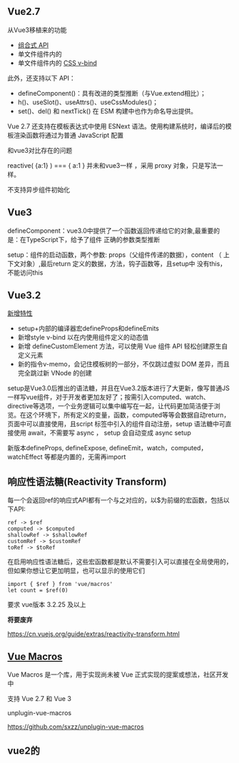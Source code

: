 ## **Vue2.7**

从Vue3移植来的功能

- [组合式 API](https://cn.vuejs.org/guide/extras/composition-api-faq.html)
- 单文件组件内的 [](https://cn.vuejs.org/api/sfc-script-setup.html)
- 单文件组件内的 [CSS v-bind](https://cn.vuejs.org/api/sfc-css-features.html#v-bind-in-css)

此外，还支持以下 API：

- defineComponent()：具有改进的类型推断（与Vue.extend相比）；
- h()、useSlot()、useAttrs()、useCssModules()；
- set()、del() 和 nextTick() 在 ESM 构建中也作为命名导出提供。

Vue 2.7 还支持在模板表达式中使用 ESNext 语法。使用构建系统时，编译后的模板渲染函数将通过为普通 JavaScript 配置

和vue3对比存在的问题

reactive( {a:1} )  === { a:1 }  并未和vue3一样 ，采用 proxy 对象，只是写法一样。

不支持异步组件初始化



## **Vue3**

defineComponent：vue3.0中提供了一个函数返回传递给它的对象,最重要的是：在TypeScript下，给予了组件 正确的参数类型推断 

setup：组件的启动函数，两个参数: props（父组件传递的数据），content （ 上下文对象）,最后return 定义的数据，方法，钩子函数等，且setup中 没有this，不能访问this

## **Vue3.2**

[新增特性](https://vuejs.org/api/sfc-script-setup.html#typescript-only-features)

- setup+内部的编译器宏defineProps和defineEmits
- 新增style v-bind  以在内使用组件定义的动态值
- 新增 defineCustomElement 方法，可以使用 Vue 组件 API 轻松创建原生自定义元素
- 新的指令v-memo，会记住模板树的一部分，不仅跳过虚拟 DOM 差异，而且完全跳过新 VNode 的创建

setup是Vue3.0后推出的语法糖，并且在Vue3.2版本进行了大更新，像写普通JS一样写vue组件，对于开发者更加友好了；按需引入computed、watch、directive等选项，一个业务逻辑可以集中编写在一起，让代码更加简洁便于浏览。在这个环境下，所有定义的变量，函数，computed等等会数据自动return，页面中可以直接使用，且script 标签中引入的组件自动注册，setup 语法糖中可直接使用 await，不需要写 async ， setup 会自动变成 async setup



新版本defineProps, defineExpose, defineEmit，watch，computed，watchEffect 等都是内置的，无需再import



## **响应性语法糖(****Reactivity Transform****)**

每一个会返回ref的响应式API都有一个与之对应的，以$为前缀的宏函数，包括以下API:



```
ref -> $ref
computed -> $computed
shallowRef -> $shallowRef
customRef -> $customRef
toRef -> $toRef
```



在启用响应性语法糖后，这些宏函数都是默认不需要引入可以直接在全局使用的，但如果你想让它更加明显，也可以显示的使用它们



```
import { $ref } from 'vue/macros' 
let count = $ref(0)
```



要求 vue版本 3.2.25 及以上

**将要废弃**

https://cn.vuejs.org/guide/extras/reactivity-transform.html



## [**Vue Macros**](https://vue-macros.sxzz.moe/zh-CN/)

Vue Macros 是一个库，用于实现尚未被 Vue 正式实现的提案或想法，社区开发中

支持 Vue 2.7 和 Vue 3

unplugin-vue-macros

https://github.com/sxzz/unplugin-vue-macros

## **vue2的<script setup>**

将 <script setup>引入 Vue 2，vue2.7发布后不再更新维护

**unplugin-vue2-script-setup**

https://github.com/antfu/unplugin-vue2-script-setup



## **升级到Vue2.7**

[迁移至vue2.7](https://v2.cn.vuejs.org/v2/guide/migration-vue-2-7.html)

依赖版版本管理



```
vue-loader:^15.10.0
vue-server-render:2.7.14
vue-template-compiler 删除
eslint-plugin:9.0.0
```



## **peerDependencies**

https://blog.csdn.net/astonishqft/article/details/105671253

peerDependencies 在我们进行一些插件开发的时候会经常用到

总结一下有如下特点：

- 插件正确运行的前提是，核心依赖库必须先下载安装，不能脱离核心依赖库而被单独依赖并引用；
- 插件入口api 的设计必须要符合核心依赖库的规范；
- 插件的核心逻辑运行在依赖库的调用中；
- 在项目实践中，同一插件体系下，核心依赖库版本最好是相同的；

npm2时期：npm安装依赖的时候，不会提升子依赖包，代码中无法require顶层之下的依赖包

项目package.json中我们必须直接声明子依赖并安装。

在项目中不用声明就可以直接使用，可以使用peerDependencies

peerDependencies就引入。例如上面PackageA的**package.json**文件如果是下面这样：



```
{
    "peerDependencies": {
        "PackageB": "1.0.0"
    }
}
```



那么，它会告诉npm：如果某个package把我列为依赖的话，那么那个package也必需应该有对PackageB的依赖。

也就是说，如果你npm install PackageA，你将会得到下面的如下的目录结构：



```
MyProject
|- node_modules
   |- PackageA
   |- PackageB
```



> peerDependencies的目的是提示宿主环境去安装满足插件peerDependencies所指定依赖的包，然后在插件import或者require所依赖的包的时候，永远都是引用宿主环境统一安装的npm包，最终解决插件与所依赖包不一致的问题。

基于react的ui组件库**ant-design@3.x**来说，因该ui组件库只是提供一套react组件库，它要求宿主环境需要安装指定的react版本。具体可以看它[package.json](https://links.jianshu.com/go?to=https%3A%2F%2Fgithub.com%2Fant-design%2Fant-design%2Fblob%2Fmaster%2Fpackage.json%23L37)中的配置：



```
  "peerDependencies": {
    "react": ">=16.0.0",
    "react-dom": ">=16.0.0"
  }
```



它要求宿主环境安装react@>=16.0.0和react-dom@>=16.0.0的版本，而在每个antd组件的定义文件顶部：



```
import * as React from 'react';
import * as ReactDOM from 'react-dom';
```



组件中引入的react和react-dom包其实都是宿主环境提供的依赖包



peerDependencies 用于放置当前package中使用的依赖，而且会在引用的项目中会存在的依赖。放在peerDependencies中的依赖不会再当前package中下载，而会使用引用的项目中的依赖。

如果package中放在peerDependencies的依赖，但是项目中不存在依赖，同样会报错。

比如：项目A中存在react，package B是一个基于react的依赖包，package B 就不需要自己安装一份react，因为使用它的项目A必然存在react。



## **npm2和npm3中peerDependencies的区别**

在npm2中，PackageA包中peerDependencies所指定的依赖会随着npm install PackageA一起被强制安装，所以不需要在宿主环境的package.json文件中指定对PackageA中peerDependencies内容的依赖。

但是在npm3中，peerDependencies的表现与npm2不同：

**npm3中不会再要求peerDependencies所指定的依赖包被强制安装，相反npm3会在安装结束后检查本次安装是否正确，如果不正确会给用户打印警告提示。**

就拿上面的例子来说，如果我们npm install PackageA安装PackageA时，你会得到一个警告提示说：



```
PackageB是一个需要的依赖，但是没有被安装。 
```



这时，你需要手动的在MyProject项目的package.json文件指定PackageB的依赖。

另外，在npm3的项目中，可能存在一个问题就是你所依赖的一个package包更新了它peerDependencies的版本，那么你可能也需要在项目的package.json文件中手动更新到正确的版本。否则会出现类似下图所示的警告信息：

![img](https://docs.corp.kuaishou.com/image/api/external/load/out?code=fcADumadrlXBA6s392fe7gVN6:-5083829977540520139fcADumadrlXBA6s392fe7gVN6:1703834853045)



## **组件库基座兼容支持**

## **基座项目**

vue2.6.14

**使用组合式api写法**

 引入@vue/composition-api    2.7版本内置，不需要再引入

https://github.com/vuejs/composition-api

当迁移到 Vue 3 时，只需简单的将 @vue/composition-api 替换成 vue 即可。现有的代码几乎无需进行额外的改动



**使用装饰器写法**  

引入vue-property-decorator  依赖于[vue-class-component](https://github.com/vuejs/vue-class-component),

https://github.com/kaorun343/vue-property-decorator

### **Vue Demi**

https://github.com/vueuse/vue-demi

![img](https://femarkdownpicture.oss-cn-qingdao.aliyuncs.com/imgs/out-20231229145740862.png)

Vue-demi

相当于一个代理层

在安装阶段会获取vue的版本信息

然后进行switch选择对应哪个版本目录下的文件



```
const { switchVersion, loadModule } = require('./utils')

const Vue = loadModule('vue')

if (!Vue || typeof Vue.version !== 'string') {
  console.warn('[vue-demi] Vue is not found. Please run "npm install vue" to install.')
}
else if (Vue.version.startsWith('2.7.')) {
  switchVersion(2.7)
}
else if (Vue.version.startsWith('2.')) {
  switchVersion(2)
}
else if (Vue.version.startsWith('3.')) {
  switchVersion(3)
}
else {
  console.warn(`[vue-demi] Vue version v${Vue.version} is not suppported.`)
}
```







```
const fs = require('fs')
const path = require('path')

const dir = path.resolve(__dirname, '..', 'lib')

function loadModule(name) {
  try {
    return require(name)
  } catch (e) {
    return undefined
  }
}

function copy(name, version, vue) {
  vue = vue || 'vue'
  //   lib/v2 v2.7 v3 / index.js..
  const src = path.join(dir, `v${version}`, name)
  //  去掉版本名
  const dest = path.join(dir, name)
  //获取对应版本下的index文件
  let content = fs.readFileSync(src, 'utf-8')
  //进行别名的替换  如果在switch的时候更改了
  content = content.replace(/'vue'/g, `'${vue}'`)
  // unlink for pnpm, #92
  try {
    fs.unlinkSync(dest)
  } catch (error) { }
  //写入对应文件
  fs.writeFileSync(dest, content, 'utf-8')
}

//针对vue2的polyfill
function updateVue2API() {
  const ignoreList = ['version', 'default']
  const VCA = loadModule('@vue/composition-api')
  if (!VCA) {
    console.warn('[vue-demi] Composition API plugin is not found. Please run "npm install @vue/composition-api" to install.')
    return
  }

  const exports = Object.keys(VCA).filter(i => !ignoreList.includes(i))

  const esmPath = path.join(dir, 'index.mjs')
  let content = fs.readFileSync(esmPath, 'utf-8')

  content = content.replace(
    /\/\*\*VCA-EXPORTS\*\*\/[\s\S]+\/\*\*VCA-EXPORTS\*\*\//m,
`/**VCA-EXPORTS**/
export { ${exports.join(', ')} } from '@vue/composition-api/dist/vue-composition-api.mjs'
/**VCA-EXPORTS**/`
    )

  fs.writeFileSync(esmPath, content, 'utf-8')
  
}

//将不同版本的vue库文件进行读取
function switchVersion(version, vue) {
  copy('index.cjs', version, vue)
  copy('index.mjs', version, vue)
  copy('index.d.ts', version, vue)

  if (version === 2)
    updateVue2API()
}


module.exports.loadModule = loadModule
module.exports.switchVersion = switchVersion
```





### **针对项目**

**vue3和vue2+****@vue/composition-api的兼容**

当使用vue Api时，从vue-demi里导入，它会自动根据用户使用的环境，而被重定向到vue@3.x或者vue@2.x + @vue/composition-api
https://www.zhihu.com/question/475451857/answer/2377600057

接下来，当你使用vue Api时，请从vue-demi里导入，它会自动根据用户使用的环境，而被重定向到vue@3.x或者vue@2.x + @vue/composition-api。



```
// 告别 import { ref, reactive } from 'vue'
// 采用下面的写法：
import { ref, reactive, defineComponent } from 'vue-demi'
```





**vue3和vue2+vue-class-component的兼容**

vue-facing-decorator 让你在vue3中使用类的方式来写组件

[**https://github.com/facing-dev/vue-facing-decorator**](https://github.com/facing-dev/vue-facing-decorator)

[**https://facing-dev.github.io/vue-facing-decorator/#/zh-cn/readme**](https://facing-dev.github.io/vue-facing-decorator/#/zh-cn/readme)



```
import { Component, Vue } from 'vue-facing-decorator'
@Component
export default class MyComponent extends Vue {

    //这是一个vue响应式属性
    text = 'Example code'

    //这是一个vue组件方法
    method() {
        console.log(this.text)
    }

    //这是一个vue生命周期钩子
    mounted() {
        this.method()
    }
}
```



## **组件修改**

composition api  ->vue-demi  

property-decorator ->vue-facing-decorator

### **absorb-top-bottom**

composition api  

### **error**

401.vue  property-decorator

404.vue  composition-api

### **header-bar**

index.vue  property-decorator

menu.vue  composition-api

### **main**

home.vue  composition-api

### **sidebar**

index.vue  composition-api

menu-unit.vue  composition-api

### **skeleton**

index.vue  property-decorator

## **vue2事件总线的替换**

改用mitt,不再依赖vue，对typescript支持更加友好

在vue3中$on，$off 和 $once 实例方法已被移除，组件实例不再实现事件触发接口，原因在于在短期内EventBus往往是最简单的解决方案，但从长期来看，它维护起来总是令人头疼，于是不再提供官方支持。vue3推荐使用props、emits、provide/inject、vuex、pinia等方案来取缔它，然而在一些小项目中我们仍希望使用EventBus,对于这种情况,vue3推荐使用第三方库来实现例如 [mitt](https://link.juejin.cn?target=https%3A%2F%2Fgithub.com%2Fdevelopit%2Fmitt) 或 [tiny-emitter](https://link.juejin.cn?target=https%3A%2F%2Fgithub.com%2Fscottcorgan%2Ftiny-emitter)。



## **问题分析**

### **思路分析**

开发一套vue2的组件库，项目升级vue3时再同步升级一套vue3的组件库。

一个简单的思路：就想开发一套代码，构建好可以同时支持vue2和vue3。

使用vue-demi，打穿vue2-vue3的壁垒，上面的问题就不复存在了。

开发者 Anthony Fu 的说法，Vue Demi 是一个开发实用程序，它允许用户为 Vue 2 和 Vue 3 编写通用的 Vue 库，不担心用户安装的版本。

vue-demi的原理：主要是利用compositionAPI在写法上和vue3的一致性进行兼容的过渡。

核心：通过postinstall这个钩子，对版本判断从而去更改lib文件下的文件，动态改变用户引用的版本。

![img](https://femarkdownpicture.oss-cn-qingdao.aliyuncs.com/imgs/out-20231229145742047.png)

v2 引入了compositionAPI支持vue3写法

![img](https://femarkdownpicture.oss-cn-qingdao.aliyuncs.com/imgs/out-20231229145742781.png)

v3 什么都不用做，我们写的就是vue3写法，只不过没有script setup

![img](https://femarkdownpicture.oss-cn-qingdao.aliyuncs.com/imgs/out-20231229145743620.png)

vue-demi会根据用户使用vue的版本号来判断，vue2时加入@vue/composition-api。

库的写法基本搞定了，但现在组件库并不可以一套代码兼容vue2和vue3

### **案例分析**

项目的功能用sfc的vue文件打包的，写的是template，并不是render函数，关于template的解析，不能使用同一个版本的vue-loader,v2和v3解析出来的不能通用的，因为v3之所以快，是因为对template的比对优化了。

在日常开发中写的vue template，实际上最后是通过sfc-compiler转成render函数输出的，而vue2和vue3的sfc-compiler是互不兼容的。官方已经提供了vue2.6.x，vue2.7和vue3的compiler。

参考vue-demi提供的一些参考库，**会发现没有写vue的sfc文件**，也没有写template，而是直接写js或者ts文件，,通过自己写render函数去渲染出template，然后导出defineComponent({})



```
export default defineComponent({
 name:,
 emits:[],
 props:{},
 data(){},
 watch:{}, 
 created(){},
 mounted(){},
 methods:{},
 render(){},  
})
```



然后进行导入，在install方法内进行注册



```
 const install =(app,option={})=>{
   app.component('name',component)
 }
```



导出组件



```
const VuePlugin = {
  install,
};
export default VuePlugin;
```



然后在demo的main.js中进行导入测试



```
import { createApp } from 'vue-demi';
import VuePlugin from '../src';
import App from './App.vue';
import './style.css';

const app = createApp(App);

app.use(VuePlugin);
app.mount('#app');
```



根据现有基座项目情况，依赖其他组件库，组件较为复杂，改写为自己写render函数渲染template的形式，虽然确实可以实现一套代码，打包一次，兼容vue多个版本，但是效率不高，适合一些从零开发的基础项目，对于需要改写代码较多的已有项目并不合适，同时仍然存在一些vue2,vue3写法的差异（如插槽等）。



vue-loader和sfc-compiler区别和联系

compiler-sfc做了什么？

1.当webpack调用vue-loader后，将.vue读取出来交给`compiler-sfc`解析。

2.调用@vue/compiler-dom的compiler将.vue文件转换成AST(抽象语法树)

对于template的内容此时并没有做处理

对于script和style及自定义顶级标签不做处理，保留为文本格式。

3.对生成的AST转化为SFCDescriptor形式descriptor。(template和script只允许存在一个)

4.对source进行处理map。

5.返回包含descriptor的结果。



vue-loader处理.vue的流程：

当webpack识别到有导入".vue"文件，则将.vue读取到，交给了vue的loader。

1.vue-loader先调用compiler-sfc对文件内容转换为webpack模块化的import形式。

2.这样.vue文件就成了标准的js形式

![img](https://femarkdownpicture.oss-cn-qingdao.aliyuncs.com/imgs/out-20231229145744329.png)

最后其他的loader对这种 ./App.vue?vue&type=(template|script|style)  形式的import 请求 进行处理

sfc-compiler 负责编译单文件组件中的模板、样式和脚本部分，而 vue-loader 则负责解析单文件组件并将其传递给 webpack loader 进行处理

### **开发思路**

从postinstall着手，也编译三个版本(vue2,vue2.7,vue3)，在宿主系统中通过宿主系统的版本判断要加载哪套组件代码



```
const fse = require('fs-extra');
const path = require('path');
const packageJson = require('../package.json');
const chalk = require('chalk');
const execa = require('execa');
const run = (bin, args, opts = {}) => execa(bin, args, { stdio: 'inherit', ...opts });

try {
	const vue = require('vue');
	let version = '';

	if (String(vue.version).includes('2.7.')) {
		version = '2.7'
	} else if (String(vue.version).startsWith('3.')) {
		version = '3'
	} else {
		version = '2'
	}

	const packageJsonPath = path.join(__dirname, '../package.json');
	const distDir = `lib/v${version}`;
	const exportJson = {
		main: `${distDir}/polaris-base.umd.js`,
		module: `${distDir}/polaris-base.es.js`,
		style: `${distDir}/polaris-base.css`,
	};

	const newPackageJson = Object.assign(packageJson, exportJson);

	console.log(newPackageJson)
	fse.writeJsonSync(packageJsonPath, newPackageJson, { spaces: 4 });

	run('npx', ['vue-demi-switch', version]);
} catch (error) {
	console.warn(chalk.red('======= Error ========'));
	console.log(chalk.yellow(error.message));
	console.warn(chalk.red('======================'));
}
```



## **vue-cli参数指令**

当你运行 vue-cli-service build 时，你可以通过 --target 选项指定不同的构建目标。它允许你将相同的源代码根据不同的用例生成不同的构建。

应用模式是默认的模式。在这个模式中：

- index.html 会带有注入的资源和 resource hint
- 第三方库会被分到一个独立包以便更好的缓存
- 小于 8KiB 的静态资源会被内联在 JavaScript 中
- public 中的静态资源会被复制到输出目录中

你可以通过下面的命令将一个单独的入口构建为一个库：



```
vue-cli-service build --target lib --name myLib [entry]
```





```
File                     Size                     Gzipped

dist/myLib.umd.min.js    13.28 kb                 8.42 kb
dist/myLib.umd.js        20.95 kb                 10.22 kb
dist/myLib.common.js     20.57 kb                 10.09 kb
dist/myLib.css           0.33 kb                  0.23 kb
```



这个入口可以是一个 .js 或一个 .vue 文件。如果没有指定入口，则会使用 src/App.vue。

构建一个库会输出：

- dist/myLib.common.js：一个给打包器用的 CommonJS 包 (不幸的是，webpack 目前还并没有支持 ES modules 输出格式的包)
- dist/myLib.umd.js：一个直接给浏览器或 AMD loader 使用的 UMD 包
- dist/myLib.umd.min.js：压缩后的 UMD 构建版本
- dist/myLib.css：提取出来的 CSS 文件 (可以通过在 vue.config.js 中设置 css: { extract: false } 强制内联)

**UMD**

UMD 代表通用模块定义（Universal Module Definition），是一种思想，兼容commonjs、AMD、CMD。

先判断是否支持Nodejs模块(exports是否存在)，如果存在就使用Nodejs模块。不支持的话，再判断是否支持AMD/CMD(判断define是否存在)，都不行就挂载在window全局对象上



```
(function (root, factory) {
    if (typeof define === "function" && define.amd) {
        define(["jquery", "underscore"], factory);
    } else if (typeof exports === "object") {
        module.exports = factory(require("jquery"), require("underscore"));
    } else {
        root.Requester = factory(root.$, root._);
    }
}(this, function ($, _) {
    // this is where I defined my module implementation

    var Requester = { // ... };

    return Requester;
}));
```



- 在前端和后端都适用（“通用”因此得名）
- 与 CJS 或 AMD 不同，UMD 更像是一种配置多个模块系统的模式。[这里](https://github.com/umdjs/umd/)可以找到更多的模式
- 当使用 Rollup/Webpack 之类的打包器时，UMD 通常用作备用模块

修改build目录

打包出来的基座库分为3个版，lib下面 v2 v2.7 v3 里面对应个版本js文件

引入时可根据版本来引入

在打包构建的时候需要依赖example里面对应的vue版本(不能存在多个版本vue)



## **修改装饰器写法**

https://levelup.gitconnected.com/from-vue-class-component-to-composition-api-ef3c3dd5fdda

## **Typescript问题**

**@vue/composition-api**

**本插件要求使用 TypeScript 4.2 或以上版本**

为了让 TypeScript 在 Vue 组件选项中正确地进行类型推导，我们必须使用 defineComponent 来定义组件



http://events.jianshu.io/p/8feb6db56fb5

## **vue-loader的版本问题**

vue2 推荐 vue-loader 15.9.8

vue2.7推荐 vue-loader 15.10.1

vue3推荐 vue-loader 16.0.0

旧版的是通过 vue-template-compiler 对 sfc 进行编译



```
// node_modules\vue-loader\lib\index.js
function loadTemplateCompiler (loaderContext) {try {return require('vue-template-compiler')} catch (e) {if (/version mismatch/.test(e.toString())) {loaderContext.emitError(e)} else {loaderContext.emitError(new Error(`[vue-loader] vue-template-compiler must be installed as a peer dependency, ` +`or a compatible compiler implementation must be passed via options.`))}}
} 
```



Vue2.7 指定的 vue-loader@15.10.0 则是对 vue 版本进行判断，然后通过 vue/compiler-sfc 对 2.7 的 sfc 进行编译



```
// node_modules\vue-loader\lib\compiler.js
exports.resolveCompiler = function (ctx, loaderContext) {if (cached) {return cached}// check 2.7try {const pkg = loadFromContext('vue/package.json', ctx)const [major, minor] = pkg.version.split('.')if (major === '2' && Number(minor) >= 7) {return (cached = {is27: true,compiler: loadFromContext('vue/compiler-sfc', ctx),templateCompiler: undefined})}} catch (e) {}return (cached = {compiler: require('@vue/component-compiler-utils'),templateCompiler: loadTemplateCompiler(ctx, loaderContext)})
} 
```



## **css deep**

https://cn.vuejs.org/api/sfc-css-features.html#scoped-css

在 Vue 2 中：

- 语法/deep/已弃用
- ::v-deep与 Sass 一起使用，>>>不与 Sass 一起使用

在 Vue 3 中：

- ::v-deep .child-class已弃用:deep(.child-class)
- 前缀::v-已弃用，取而代之的是:
- 语法>>>已弃用
- 语法/deep/已弃用
- 有新的:slotted和:global选择器

对于每个版本/语法，<style>该组件的标签必须是scoped

vue3的sfc-compiler/会对/deep/语法进行检验，如果是vue2的写法则会提示：

**[@vue/compiler-sfc]** the >>> and /deep/ combinators have been deprecated. Use :deep() instead.

pluginScoped.ts->rewriteSelector方法



```
selector.each(n => {
        // DEPRECATED ">>>" and "/deep/" combinator
        if (n.type === 'combinator' &&
            (n.value === '>>>' || n.value === '/deep/')) {
            n.value = ' ';
            n.spaces.before = n.spaces.after = '';
            warn(`the >>> and /deep/ combinators have been deprecated. ` +
                `Use :deep() instead.`);
            return false;
        }
        if (n.type === 'pseudo') {
            const { value } = n;
            // deep: inject [id] attribute at the node before the ::v-deep
            // combinator.
            if (value === ':deep' || value === '::v-deep') {
                if (n.nodes.length) {
                    // .foo ::v-deep(.bar) -> .foo[xxxxxxx] .bar
                    // replace the current node with ::v-deep's inner selector
                    let last = n;
                    n.nodes[0].each(ss => {
                        selector.insertAfter(last, ss);
                        last = ss;
                    });
                    // insert a space combinator before if it doesn't already have one
                    const prev = selector.at(selector.index(n) - 1);
                    if (!prev || !isSpaceCombinator(prev)) {
                        selector.insertAfter(n, selectorParser$2.combinator({
                            value: ' '
                        }));
                    }
                    selector.removeChild(n);
                }
                else {
                    // DEPRECATED usage
                    // .foo ::v-deep .bar -> .foo[xxxxxxx] .bar
                    warn(`::v-deep usage as a combinator has ` +
                        `been deprecated. Use :deep(<inner-selector>) instead.`);
                    const prev = selector.at(selector.index(n) - 1);
                    if (prev && isSpaceCombinator(prev)) {
                        selector.removeChild(prev);
                    }
                    selector.removeChild(n);
                }
                return false;
            }
            // slot: use selector inside `::v-slotted` and inject [id + '-s']
            // instead.
            // ::v-slotted(.foo) -> .foo[xxxxxxx-s]
            if (value === ':slotted' || value === '::v-slotted') {
                rewriteSelector(id, n.nodes[0], selectorRoot, true /* slotted */);
                let last = n;
                n.nodes[0].each(ss => {
                    selector.insertAfter(last, ss);
                    last = ss;
                });
                // selector.insertAfter(n, n.nodes[0])
                selector.removeChild(n);
                // since slotted attribute already scopes the selector there's no
                // need for the non-slot attribute.
                shouldInject = false;
                return false;
            }
            // global: replace with inner selector and do not inject [id].
            // ::v-global(.foo) -> .foo
            if (value === ':global' || value === '::v-global') {
                selectorRoot.insertAfter(selector, n.nodes[0]);
                selectorRoot.removeChild(selector);
                return false;
            }
        }
        if (n.type !== 'pseudo' && n.type !== 'combinator') {
            node = n;
        }
    });
```



在vue-cli的css->loaderOptions->less下进行配置



```
css: {
		extract: true,
		loaderOptions: {
			 less: {
				additionalData: (content) => {
					 const regex = /(\/deep\/).(\..+)(\s+,|\s+{)/gm;
					if(/\/deep\//.test(content)){
						content = content.replace(regex, (item, g1, g2, g3) => {
							return `:deep(${g2})${g3}`
						});
						//console.log('---修改之后---', content);
						return content;
					}else{
						return content
					}
				}, 
			
			} 
		}
	},
```



## **生命周期提示报错和prop校验不通过（多次遇到）：**

onMounted is called when there is no active component instance to be associated with. Lifecycle injection APIs can only be used during execution of setup().

props expect ......

https://github.com/vuejs/composition-api/issues/967

有人提到使用vue2.6和composition-api出现了如上报错，但实际上是vue:^2.6，更新到了vue:2.7

vue2.7是不需要引入composition-api的，说明重复导入或使用了@vue/composition-api

### **依赖导入问题**

#### **本地开发**

分别在example目录设置三套环境vue2.6 , vue2.7 ,vue3 的案例

在本地开发进行打包时，根据npm script的命令所对应的版本，去读取对应案例下面的打包配置文件，打包配置对external进行了本地设置，对应的需要进行external的依赖包，需要读取对应版本案例里面的node_modules的依赖文件

![img](https://femarkdownpicture.oss-cn-qingdao.aliyuncs.com/imgs/out-20231229145744931.png)

出现报错的问题主要还是出在vue-demi和composition-api

vue-demi 需要引入vue和composition-api

vue-demi针对vue2 因为是把`@vue/composition-api`的替换为vue-demi所以做了一层转换，

vue-demi 会判断时候对宿主的vue是否安装了composition api ，Vue.use(VueCompositionAPI),

避免导入多次出现错误



```
var Vue = require('vue')
var VueCompositionAPI = require('@vue/composition-api')

function install(_vue) {
  var vueLib = _vue || Vue
  if (vueLib && 'default' in vueLib) {
    vueLib = vueLib.default
  }

  if (vueLib && !vueLib['__composition_api_installed__']) {
    if (VueCompositionAPI && 'default' in VueCompositionAPI)
      vueLib.use(VueCompositionAPI.default)
    else if (VueCompositionAPI)
      vueLib.use(VueCompositionAPI)
  }
}

install(Vue)

Object.keys(VueCompositionAPI).forEach(function(key) {
  exports[key] = VueCompositionAPI[key]
})
```



但是如果简单的进行external配置，不进行指定的话



```
externals: ['vue', '@vue/composition-api', 'vue-demi','@ks/weblogger']
```



vue-demi会从lib目录向上在node_modules进行vue和composition-api的查找，但是本地的基座项目已经全部换成vue-demi了，并没有Vue.use(VueCompositionAPI)，根据vue-demi的逻辑，会导入和使用外层的node_modules下的composition-api,所以基座lib由于使用了vue-demi而使用了外层node_modules中的vue和compostion-api，加上宿主也使用了composition-api，相当于使用了2次。

在vue2.7中，不需要导入和使用composition-api，可以直接使用，如果不对lib进行external的具体指定指定，也会类似出现问题。

#### **生产接入**

umd模块打包出的代码



```
(function webpackUniversalModuleDefinition(root, factory) {
	if(typeof exports === 'object' && typeof module === 'object')
		module.exports = factory(require("vue"), require("vue-demi"));
	else if(typeof define === 'function' && define.amd)
		define(["vue", "vue-demi"], factory);
	else if(typeof exports === 'object')
		exports["polaris-base"] = factory(require("vue"), require("vue-demi"));
	else
		root["polaris-base"] = factory(root["vue"], root["vue-demi"]);
})((typeof self !== 'undefined' ? self : this), function(__WEBPACK_EXTERNAL_MODULE__8bbf__, __WEBPACK_EXTERNAL_MODULE_f281__) {
}
   });
```



简化形式



```
(function webpackUniversalModuleDefinition(){
  //根据不同模块特性，进行external依赖导入
})
(
(),
(){}
);
```



进行简单的配置



```
externals: ['vue', '@vue/composition-api', 'vue-demi','@ks/weblogger']
```



不去指定路径

基座会去查找璇玑的依赖

针对于example案例的话需要设置一下alias指向外层的node_modules中的composition-api依赖

不然也会出现重复加载的报错，导致页面加载失败

### **多版本打包的设置**

#### **多个版本共存**

最简易的方法还是在每次打包构建之前就完成对应版本的依赖切换

设置了switch指令，可以切换不同版本对应的配置



```
if [ $1 == '3' ]
then
    rm -rf node_modules/vue
    cp -R node_modules/vue3 node_modules/vue

	rm -rf node_modules/vue-loader
    cp -R node_modules/vue-loader-vue3 node_modules/vue-loader
	
	rm -rf node_modules/vue-property-decorator
    cp -R node_modules/vue-property-decorator-vue3 node_modules/vue-property-decorator

    rm -rf node_modules/@ks-operation/kop-ui
	cp -R node_modules/@ks-operation/kop-ui-vue3 node_modules/@ks-operation/kop-ui

    npx vue-demi-switch 3
elif [ $1 == '2' ]
then 
    rm -rf node_modules/vue
    cp -R node_modules/vue2 node_modules/vue

	rm -rf node_modules/vue-loader
    cp -R node_modules/vue-loader-vue2 node_modules/vue-loader

	rm -rf node_modules/vue-property-decorator
    cp -R node_modules/vue-property-decorator-vue2 node_modules/vue-property-decorator

	rm -rf node_modules/@ks-operation/kop-ui
	cp -R node_modules/@ks-operation/kop-ui-vue2 node_modules/@ks-operation/kop-ui

    npx vue-demi-switch 2
else
    rm -rf node_modules/vue
    cp -R node_modules/vue2.7 node_modules/vue

	rm -rf node_modules/vue-loader
    cp -R node_modules/vue-loader-vue2.7 node_modules/vue-loader

	rm -rf node_modules/vue-property-decorator
    cp -R node_modules/vue-property-decorator-vue2 node_modules/vue-property-decorator

	rm -rf node_modules/@ks-operation/kop-ui
	cp -R node_modules/@ks-operation/kop-ui-vue2 node_modules/@ks-operation/kop-ui

    npx vue-demi-switch 2.7 
fi
```



进行依赖包的共存，在package.json里面进行区分不同名字和版本

![img](https://femarkdownpicture.oss-cn-qingdao.aliyuncs.com/imgs/out-20231229145745569.png)

#### **区分打包版本和环境**

是vue2,vue2.7还是vue3.是开发环境还是生产环境



```
//获取指令数据
const argv = process.argv;
const event = process.env.npm_lifecycle_event;  'build:2'  获取数字版本
```



![img](https://femarkdownpicture.oss-cn-qingdao.aliyuncs.com/imgs/out-20231229145746267.png)

根据数字版本获取不同版本的打包配置

区分开发和生产

![img](https://femarkdownpicture.oss-cn-qingdao.aliyuncs.com/imgs/out-20231229145747742.png)

加上参数进行判断，获取不同环境的打包配置



## **vue-demi找不到composition-api**

This dependency was not found:

- @vue/composition-api/dist/vue-composition-api.mjs in ./node_modules/vue-demi/lib/index.mjs

To install it, you can run: npm install --save @vue/composition-api/dist/vue-composition-api.mjs

升级composition-api版本

## **Object(...) is not a function**

vue版本不一致

https://juejin.cn/post/7062910342011043853

## **_vue.use is not a function**

vue-demi 没有进行external

## **Vue2.7项目构建的问题**

v-loading指令报错  



```
[Vue warn]: Failed to resolve directive: loading
```



props类型校验问题：

BaseHeaderBar   authorityUrl

HeaderBarMenu  curKey  topMenus

BaseSidebar  curMenuList  activePath 

KsMenu  defaultActive  collapse  menu.vue

MenuUnit  sideBarData  menu.vue

## **Vue-router的问题**

2022年2月7号以后，vue-router的默认版本为4版本，

vue-router4只能在vue3中使用

vue-router3能在vue2中使用

## **v-loading的问题**

初始版本v2.6.14

vue2可以直接使用Vue.use()的形式使用自定义指令



```
import Vue from 'vue';
import { Loading } from '@ks-operation/kop-ui';
Vue.use(Loading);
```



vue3



```
import { createApp } from 'vue'
import App from './App.vue'
createApp(App).use(Loading）
```



https://cn.vuejs.org/guide/reusability/custom-directives.html

可以直接在defineComponent

directives:{

Loading

}

## **Kop-ui的版本问题**

2.0.0版本

vue2版本可以正常使用  

3.0.0版本

按照之前写法导入部分组件会找不到

![img](https://femarkdownpicture.oss-cn-qingdao.aliyuncs.com/imgs/out-20231229145748730.png)

https://github.com/vuejs/vue-cli/issues/3784#issuecomment-481697868

需要针对bable自动分析导入组件的插件进行组件名的替换的修改



```
module.exports = {
	presets: [
		'@vue/cli-plugin-babel/preset'
	],
	"plugins": [
		["import",
			{
				"libraryName": "@ks-operation/kop-ui",
				"libraryDirectory": "lib",
				"customName": (name) => {
					return `@ks-operation/kop-ui/lib/ks-${name}`;
					
				},
				"customStyleName": (name) => {
					return `@ks-operation/kop-ui/lib/theme-new-era/${name}.css`;
				}
			}
		]
	]
};
```





Vue3打包后的问题

没有输出polaris-base对象 说明打包对象不成功，或者不支持



```
app.js:534 Uncaught TypeError: Cannot read properties of undefined (reading '$isServer')
    at 34ca (polaris-base.umd.js?047d:24930:1)
    at __nested_webpack_require_2532__ (polaris-base.umd.js?047d:74:1)
    at Object.b282 (polaris-base.umd.js?047d:49208:1)
    at __nested_webpack_require_2532__ (polaris-base.umd.js?047d:74:1)
    at 1d22 (polaris-base.umd.js?047d:3923:1)
    at __nested_webpack_require_2532__ (polaris-base.umd.js?047d:74:1)
    at 5a76 (polaris-base.umd.js?047d:37072:1)
    at __nested_webpack_require_2532__ (polaris-base.umd.js?047d:74:1)
    at element-ui/src/utils/vue-popper (polaris-base.umd.js?047d:50855:1)
    at __nested_webpack_require_1334190__ (polaris-base.umd.js?047d:50452:1)
```





34ca (polaris-base.umd.js?047d:24930:1)

![img](https://femarkdownpicture.oss-cn-qingdao.aliyuncs.com/imgs/out-20231229145749292.png)

![img](https://femarkdownpicture.oss-cn-qingdao.aliyuncs.com/imgs/out-20231229145750461.png)

element-ui/src/utils/vue-popper (polaris-base.umd.js?047d:50855:1)

![img](https://femarkdownpicture.oss-cn-qingdao.aliyuncs.com/imgs/out-20231229145751038.png)

__nested_webpack_require_1334190__ (polaris-base.umd.js?047d:50452:1)

ks-tooltip

![img](https://femarkdownpicture.oss-cn-qingdao.aliyuncs.com/imgs/out-20231229145751817.png)

说明主要问题还是kop-ui组件库版本不兼容的问题

kop-ui进行一个升级

## **Vue2.7 props类型校验的问题**

reactive(), ref(), 和shallowReactive()将直接转换原始对象而不是创建代理。这意味着：



```
// true in 2.7, false in 3.x
reactive(foo) === foo
```



readonly() 确实创建了一个单独的对象，但它不会跟踪新添加的属性并且不适用于数组。

ref会包装成一个对象 这就会导致部分props校验不通过



Vue3打包导入后

可以正常输出对象,说明打包和导入成功

![img](https://femarkdownpicture.oss-cn-qingdao.aliyuncs.com/imgs/out-20231229145752469.png)

但是存在问题

app.js:479 Uncaught TypeError: Cannot read properties of null (reading 'isCE')

![img](https://femarkdownpicture.oss-cn-qingdao.aliyuncs.com/imgs/out-20231229145753382.png)

造成这个的原因是有两个不同的vue版本， 就可能下载的其他的第三方和当前的vue版本不相同， 就有两个vue的副本，在引入的时候， npm去尝试引入的地址不对

https://blog.csdn.net/z1832729975/article/details/129521186

把example的vue引用指向改一下



存在问题

[renderTrigger] trigger expects single rooted node

![img](https://femarkdownpicture.oss-cn-qingdao.aliyuncs.com/imgs/out-20231229145754048.png)

https://blog.csdn.net/Lyrelion/article/details/107378641



![img](https://femarkdownpicture.oss-cn-qingdao.aliyuncs.com/imgs/out-20231229145754698.png)

tooltip的问题



## **undefined (reading '$isServer')**

Uncaught TypeError: Cannot read properties of undefined (reading '$isServer')

vue版本不一致



依赖导入问题
